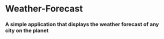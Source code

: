 # Weather-Forecast

### A simple application that displays the weather forecast of any city on the planet
